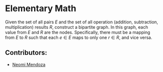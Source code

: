 # Elementary Math

Given the set of all pairs $E$ and the set of all operation (addition, subtraction, multiplication) results $R$, construct a bipartite graph. In this graph, each value from $E$ and $R$ are the nodes. Specifically, there must be a mapping from $E$ to $R$ such that each $e∈E$ maps to only one $r∈R$, and vice versa.

## Contributors:
- [Neomi Mendoza](https://github.com/nimendoza)